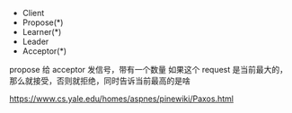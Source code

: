 
- Client
- Propose(*)
- Learner(*)
- Leader
- Acceptor(*)

propose 给 acceptor 发信号，带有一个数量
如果这个 request 是当前最大的，那么就接受，否则就拒绝，同时告诉当前最高的是啥

https://www.cs.yale.edu/homes/aspnes/pinewiki/Paxos.html
